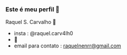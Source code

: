 ### Este é meu perfil 🤍
Raquel S. Carvalho 🖤
- insta : @raquel.carv4lh0
- 💛
-  email para contato : raquelnenrr@gmail.com
